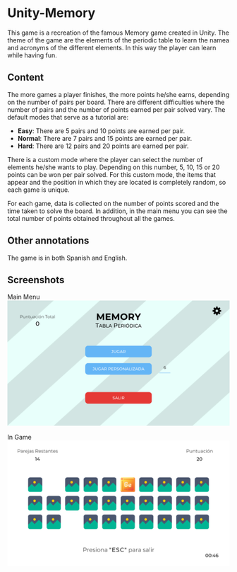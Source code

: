 # Unity-Memory

This game is a recreation of the famous Memory game created in Unity. The theme of the game are the elements of the periodic table to learn the namea and acronyms of the different elements. In this way the player can learn while having fun.

## Content

The more games a player finishes, the more points he/she earns, depending on the number of pairs per board. There are different difficulties where the number of pairs and the number of points earned per pair solved vary. The default modes that serve as a tutorial are:
- <b>Easy</b>: There are 5 pairs and 10 points are earned per pair.
- <b>Normal</b>: There are 7 pairs and 15 points are earned per pair.
- <b>Hard</b>: There are 12 pairs and 20 points are earned per pair.

There is a custom mode where the player can select the number of elements he/she wants to play. Depending on this number, 5, 10, 15 or 20 points can be won per pair solved.
For this custom mode, the items that appear and the position in which they are located is completely random, so each game is unique.

For each game, data is collected on the number of points scored and the time taken to solve the board. In addition, in the main menu you can see the total number of points obtained throughout all the games.

## Other annotations

The game is in both Spanish and English.

## Screenshots

Main Menu
![Main Menu](https://github.com/BorjaSBON/Unity-Memory/blob/main/Screenshots/MainMenu.png?raw=true)

In Game
![In Game](https://github.com/BorjaSBON/Unity-Memory/blob/main/Screenshots/InGame.png?raw=true)

